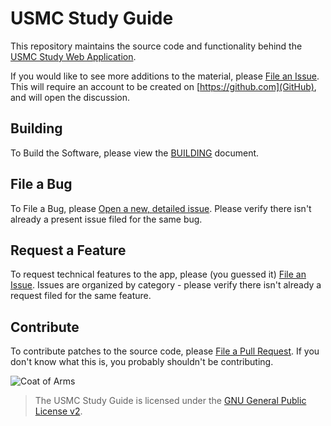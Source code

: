 # USMC Study Guide

This repository maintains the source code and functionality behind the
[USMC Study Web Application](https://usmcstudy.github.io).

If you would like to see more additions to the material, please
[File an Issue](https://github.com/usmcstudy/usmcstudy.github.io/issues/new?assignees=&labels=&template=study-material-addition-issue-template.md&title=%5BStudy+Material%5D).
This will require an account to be created on [https://github.com](GitHub), and will open the discussion.


## Building

To Build the Software, please view the [BUILDING]() document.


## File a Bug

To File a Bug, please [Open a new, detailed issue](https://github.com/usmcstudy/usmcstudy.github.io/issues).
Please verify there isn't already a present issue filed for the same bug.

## Request a Feature

To request technical features to the app, please (you guessed it) [File an Issue](https://github.com/usmcstudy/usmcstudy.github.io/issues).
Issues are organized by category - please verify there isn't already a request filed for the same feature.

## Contribute

To contribute patches to the source code, please [File a Pull Request](https://github.com/usmcstudy/usmcstudy.github.io/pulls).
If you don't know what this is, you probably shouldn't be contributing.


![Coat of Arms](https://github.com/usmcstudy/usmcstudy.github.io/raw/master/coa.png)


> The USMC Study Guide is licensed under the [GNU General Public License v2](https://www.gnu.org/licenses/old-licenses/gpl-2.0.en.html).
